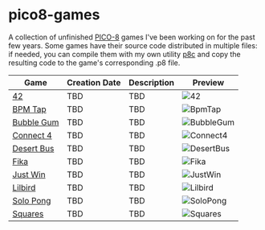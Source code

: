 # pico8-games
A collection of unfinished [PICO-8](https://www.lexaloffle.com/pico-8.php) games I've been working on for the past few years. Some games have their source code distributed in multiple files: if needed, you can compile them with my own utility [p8c](https://github.com/lui5fl/p8c) and copy the resulting code to the game's corresponding .p8 file.

| Game | Creation Date | Description | Preview |
| ------------- | ------------- | ------------- | ------------- |
| [42](https://github.com/lui5fl/pico8-games/tree/master/Projects/42) | TBD | TBD | ![42](https://github.com/lui5fl/pico8-games/blob/master/Previews/42.gif) |
| [BPM Tap](https://github.com/lui5fl/pico8-games/tree/master/Projects/BpmTap) | TBD | TBD | ![BpmTap](https://github.com/lui5fl/pico8-games/blob/master/Previews/BpmTap.gif) |
| [Bubble Gum](https://github.com/lui5fl/pico8-games/tree/master/Projects/BubbleGum) | TBD | TBD | ![BubbleGum](https://github.com/lui5fl/pico8-games/blob/master/Previews/BubbleGum.gif) |
| [Connect 4](https://github.com/lui5fl/pico8-games/tree/master/Projects/Connect4) | TBD | TBD | ![Connect4](https://github.com/lui5fl/pico8-games/blob/master/Previews/Connect4.gif) |
| [Desert Bus](https://github.com/lui5fl/pico8-games/tree/master/Projects/DesertBus) | TBD | TBD | ![DesertBus](https://github.com/lui5fl/pico8-games/blob/master/Previews/DesertBus.gif) |
| [Fika](https://github.com/lui5fl/pico8-games/tree/master/Projects/Fika) | TBD | TBD | ![Fika](https://github.com/lui5fl/pico8-games/blob/master/Previews/Fika.gif) |
| [Just Win](https://github.com/lui5fl/pico8-games/tree/master/Projects/JustWin) | TBD | TBD | ![JustWin](https://github.com/lui5fl/pico8-games/blob/master/Previews/JustWin.gif) |
| [Lilbird](https://github.com/lui5fl/pico8-games/tree/master/Projects/Lilbird) | TBD | TBD | ![Lilbird](https://github.com/lui5fl/pico8-games/blob/master/Previews/Lilbird.gif) |
| [Solo Pong](https://github.com/lui5fl/pico8-games/tree/master/Projects/SoloPong) | TBD | TBD | ![SoloPong](https://github.com/lui5fl/pico8-games/blob/master/Previews/SoloPong.gif) |
| [Squares](https://github.com/lui5fl/pico8-games/tree/master/Projects/Squares) | TBD | TBD | ![Squares](https://github.com/lui5fl/pico8-games/blob/master/Previews/Squares.gif) |
